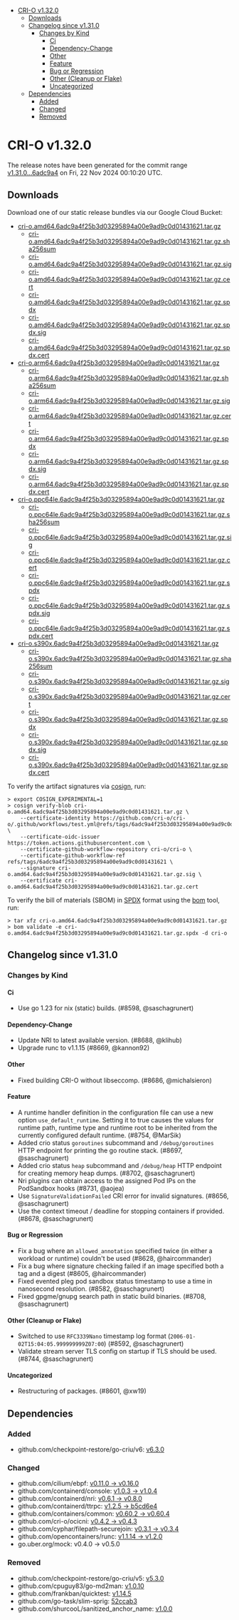 - [CRI-O v1.32.0](#cri-o-v1320)
  - [Downloads](#downloads)
  - [Changelog since v1.31.0](#changelog-since-v1310)
    - [Changes by Kind](#changes-by-kind)
      - [Ci](#ci)
      - [Dependency-Change](#dependency-change)
      - [Other](#other)
      - [Feature](#feature)
      - [Bug or Regression](#bug-or-regression)
      - [Other (Cleanup or Flake)](#other-cleanup-or-flake)
      - [Uncategorized](#uncategorized)
  - [Dependencies](#dependencies)
    - [Added](#added)
    - [Changed](#changed)
    - [Removed](#removed)

# CRI-O v1.32.0

The release notes have been generated for the commit range
[v1.31.0...6adc9a4](https://github.com/cri-o/cri-o/compare/v1.31.0...v1.32.0) on Fri, 22 Nov 2024 00:10:20 UTC.

## Downloads

Download one of our static release bundles via our Google Cloud Bucket:

- [cri-o.amd64.6adc9a4f25b3d03295894a00e9ad9c0d01431621.tar.gz](https://storage.googleapis.com/cri-o/artifacts/cri-o.amd64.6adc9a4f25b3d03295894a00e9ad9c0d01431621.tar.gz)
  - [cri-o.amd64.6adc9a4f25b3d03295894a00e9ad9c0d01431621.tar.gz.sha256sum](https://storage.googleapis.com/cri-o/artifacts/cri-o.amd64.6adc9a4f25b3d03295894a00e9ad9c0d01431621.tar.gz.sha256sum)
  - [cri-o.amd64.6adc9a4f25b3d03295894a00e9ad9c0d01431621.tar.gz.sig](https://storage.googleapis.com/cri-o/artifacts/cri-o.amd64.6adc9a4f25b3d03295894a00e9ad9c0d01431621.tar.gz.sig)
  - [cri-o.amd64.6adc9a4f25b3d03295894a00e9ad9c0d01431621.tar.gz.cert](https://storage.googleapis.com/cri-o/artifacts/cri-o.amd64.6adc9a4f25b3d03295894a00e9ad9c0d01431621.tar.gz.cert)
  - [cri-o.amd64.6adc9a4f25b3d03295894a00e9ad9c0d01431621.tar.gz.spdx](https://storage.googleapis.com/cri-o/artifacts/cri-o.amd64.6adc9a4f25b3d03295894a00e9ad9c0d01431621.tar.gz.spdx)
  - [cri-o.amd64.6adc9a4f25b3d03295894a00e9ad9c0d01431621.tar.gz.spdx.sig](https://storage.googleapis.com/cri-o/artifacts/cri-o.amd64.6adc9a4f25b3d03295894a00e9ad9c0d01431621.tar.gz.spdx.sig)
  - [cri-o.amd64.6adc9a4f25b3d03295894a00e9ad9c0d01431621.tar.gz.spdx.cert](https://storage.googleapis.com/cri-o/artifacts/cri-o.amd64.6adc9a4f25b3d03295894a00e9ad9c0d01431621.tar.gz.spdx.cert)
- [cri-o.arm64.6adc9a4f25b3d03295894a00e9ad9c0d01431621.tar.gz](https://storage.googleapis.com/cri-o/artifacts/cri-o.arm64.6adc9a4f25b3d03295894a00e9ad9c0d01431621.tar.gz)
  - [cri-o.arm64.6adc9a4f25b3d03295894a00e9ad9c0d01431621.tar.gz.sha256sum](https://storage.googleapis.com/cri-o/artifacts/cri-o.arm64.6adc9a4f25b3d03295894a00e9ad9c0d01431621.tar.gz.sha256sum)
  - [cri-o.arm64.6adc9a4f25b3d03295894a00e9ad9c0d01431621.tar.gz.sig](https://storage.googleapis.com/cri-o/artifacts/cri-o.arm64.6adc9a4f25b3d03295894a00e9ad9c0d01431621.tar.gz.sig)
  - [cri-o.arm64.6adc9a4f25b3d03295894a00e9ad9c0d01431621.tar.gz.cert](https://storage.googleapis.com/cri-o/artifacts/cri-o.arm64.6adc9a4f25b3d03295894a00e9ad9c0d01431621.tar.gz.cert)
  - [cri-o.arm64.6adc9a4f25b3d03295894a00e9ad9c0d01431621.tar.gz.spdx](https://storage.googleapis.com/cri-o/artifacts/cri-o.arm64.6adc9a4f25b3d03295894a00e9ad9c0d01431621.tar.gz.spdx)
  - [cri-o.arm64.6adc9a4f25b3d03295894a00e9ad9c0d01431621.tar.gz.spdx.sig](https://storage.googleapis.com/cri-o/artifacts/cri-o.arm64.6adc9a4f25b3d03295894a00e9ad9c0d01431621.tar.gz.spdx.sig)
  - [cri-o.arm64.6adc9a4f25b3d03295894a00e9ad9c0d01431621.tar.gz.spdx.cert](https://storage.googleapis.com/cri-o/artifacts/cri-o.arm64.6adc9a4f25b3d03295894a00e9ad9c0d01431621.tar.gz.spdx.cert)
- [cri-o.ppc64le.6adc9a4f25b3d03295894a00e9ad9c0d01431621.tar.gz](https://storage.googleapis.com/cri-o/artifacts/cri-o.ppc64le.6adc9a4f25b3d03295894a00e9ad9c0d01431621.tar.gz)
  - [cri-o.ppc64le.6adc9a4f25b3d03295894a00e9ad9c0d01431621.tar.gz.sha256sum](https://storage.googleapis.com/cri-o/artifacts/cri-o.ppc64le.6adc9a4f25b3d03295894a00e9ad9c0d01431621.tar.gz.sha256sum)
  - [cri-o.ppc64le.6adc9a4f25b3d03295894a00e9ad9c0d01431621.tar.gz.sig](https://storage.googleapis.com/cri-o/artifacts/cri-o.ppc64le.6adc9a4f25b3d03295894a00e9ad9c0d01431621.tar.gz.sig)
  - [cri-o.ppc64le.6adc9a4f25b3d03295894a00e9ad9c0d01431621.tar.gz.cert](https://storage.googleapis.com/cri-o/artifacts/cri-o.ppc64le.6adc9a4f25b3d03295894a00e9ad9c0d01431621.tar.gz.cert)
  - [cri-o.ppc64le.6adc9a4f25b3d03295894a00e9ad9c0d01431621.tar.gz.spdx](https://storage.googleapis.com/cri-o/artifacts/cri-o.ppc64le.6adc9a4f25b3d03295894a00e9ad9c0d01431621.tar.gz.spdx)
  - [cri-o.ppc64le.6adc9a4f25b3d03295894a00e9ad9c0d01431621.tar.gz.spdx.sig](https://storage.googleapis.com/cri-o/artifacts/cri-o.ppc64le.6adc9a4f25b3d03295894a00e9ad9c0d01431621.tar.gz.spdx.sig)
  - [cri-o.ppc64le.6adc9a4f25b3d03295894a00e9ad9c0d01431621.tar.gz.spdx.cert](https://storage.googleapis.com/cri-o/artifacts/cri-o.ppc64le.6adc9a4f25b3d03295894a00e9ad9c0d01431621.tar.gz.spdx.cert)
- [cri-o.s390x.6adc9a4f25b3d03295894a00e9ad9c0d01431621.tar.gz](https://storage.googleapis.com/cri-o/artifacts/cri-o.s390x.6adc9a4f25b3d03295894a00e9ad9c0d01431621.tar.gz)
  - [cri-o.s390x.6adc9a4f25b3d03295894a00e9ad9c0d01431621.tar.gz.sha256sum](https://storage.googleapis.com/cri-o/artifacts/cri-o.s390x.6adc9a4f25b3d03295894a00e9ad9c0d01431621.tar.gz.sha256sum)
  - [cri-o.s390x.6adc9a4f25b3d03295894a00e9ad9c0d01431621.tar.gz.sig](https://storage.googleapis.com/cri-o/artifacts/cri-o.s390x.6adc9a4f25b3d03295894a00e9ad9c0d01431621.tar.gz.sig)
  - [cri-o.s390x.6adc9a4f25b3d03295894a00e9ad9c0d01431621.tar.gz.cert](https://storage.googleapis.com/cri-o/artifacts/cri-o.s390x.6adc9a4f25b3d03295894a00e9ad9c0d01431621.tar.gz.cert)
  - [cri-o.s390x.6adc9a4f25b3d03295894a00e9ad9c0d01431621.tar.gz.spdx](https://storage.googleapis.com/cri-o/artifacts/cri-o.s390x.6adc9a4f25b3d03295894a00e9ad9c0d01431621.tar.gz.spdx)
  - [cri-o.s390x.6adc9a4f25b3d03295894a00e9ad9c0d01431621.tar.gz.spdx.sig](https://storage.googleapis.com/cri-o/artifacts/cri-o.s390x.6adc9a4f25b3d03295894a00e9ad9c0d01431621.tar.gz.spdx.sig)
  - [cri-o.s390x.6adc9a4f25b3d03295894a00e9ad9c0d01431621.tar.gz.spdx.cert](https://storage.googleapis.com/cri-o/artifacts/cri-o.s390x.6adc9a4f25b3d03295894a00e9ad9c0d01431621.tar.gz.spdx.cert)

To verify the artifact signatures via [cosign](https://github.com/sigstore/cosign), run:

```console
> export COSIGN_EXPERIMENTAL=1
> cosign verify-blob cri-o.amd64.6adc9a4f25b3d03295894a00e9ad9c0d01431621.tar.gz \
    --certificate-identity https://github.com/cri-o/cri-o/.github/workflows/test.yml@refs/tags/6adc9a4f25b3d03295894a00e9ad9c0d01431621 \
    --certificate-oidc-issuer https://token.actions.githubusercontent.com \
    --certificate-github-workflow-repository cri-o/cri-o \
    --certificate-github-workflow-ref refs/tags/6adc9a4f25b3d03295894a00e9ad9c0d01431621 \
    --signature cri-o.amd64.6adc9a4f25b3d03295894a00e9ad9c0d01431621.tar.gz.sig \
    --certificate cri-o.amd64.6adc9a4f25b3d03295894a00e9ad9c0d01431621.tar.gz.cert
```

To verify the bill of materials (SBOM) in [SPDX](https://spdx.org) format using the [bom](https://sigs.k8s.io/bom) tool, run:

```console
> tar xfz cri-o.amd64.6adc9a4f25b3d03295894a00e9ad9c0d01431621.tar.gz
> bom validate -e cri-o.amd64.6adc9a4f25b3d03295894a00e9ad9c0d01431621.tar.gz.spdx -d cri-o
```

## Changelog since v1.31.0

### Changes by Kind

#### Ci
 - Use go 1.23 for nix (static) builds. (#8598, @saschagrunert)

#### Dependency-Change
 - Update NRI to latest available version. (#8688, @klihub)
 - Upgrade runc to v1.1.15 (#8669, @kannon92)

#### Other
 - Fixed building CRI-O without libseccomp. (#8686, @michalsieron)

#### Feature
 - A runtime handler definition in the configuration file can use a new option `use_default_runtime`. Setting it to true causes the values for runtime path, runtime type and runtime root to be inherited from the currently configured default runtime. (#8754, @MarSik)
 - Added crio status `goroutines` subcommand and `/debug/goroutines` HTTP endpoint for printing the go routine stack. (#8697, @saschagrunert)
 - Added crio status `heap` subcommand and `/debug/heap` HTTP endpoint for creating memory heap dumps. (#8702, @saschagrunert)
 - Nri plugins can obtain access to the assigned Pod IPs on the PodSandbox hooks (#8731, @aojea)
 - Use `SignatureValidationFailed` CRI error for invalid signatures. (#8656, @saschagrunert)
 - Use the context timeout / deadline for stopping containers if provided. (#8678, @saschagrunert)

#### Bug or Regression
 - Fix a bug where an `allowed_annotation` specified twice (in either a workload or runtime) couldn't be used (#8628, @haircommander)
 - Fix a bug where signature checking failed if an image specified both a tag and a digest (#8605, @haircommander)
 - Fixed evented pleg pod sandbox status timestamp to use a time in nanosecond resolution. (#8582, @saschagrunert)
 - Fixed gpgme/gnupg search path in static build binaries. (#8708, @saschagrunert)

#### Other (Cleanup or Flake)
 - Switched to use `RFC3339Nano` timestamp log format (`2006-01-02T15:04:05.999999999Z07:00`) (#8592, @saschagrunert)
 - Validate stream server TLS config on startup if TLS should be used. (#8744, @saschagrunert)

#### Uncategorized
 - Restructuring of packages. (#8601, @xw19)

## Dependencies

### Added
- github.com/checkpoint-restore/go-criu/v6: [v6.3.0](https://github.com/checkpoint-restore/go-criu/tree/v6.3.0)

### Changed
- github.com/cilium/ebpf: [v0.11.0 → v0.16.0](https://github.com/cilium/ebpf/compare/v0.11.0...v0.16.0)
- github.com/containerd/console: [v1.0.3 → v1.0.4](https://github.com/containerd/console/compare/v1.0.3...v1.0.4)
- github.com/containerd/nri: [v0.6.1 → v0.8.0](https://github.com/containerd/nri/compare/v0.6.1...v0.8.0)
- github.com/containerd/ttrpc: [v1.2.5 → b5cd6e4](https://github.com/containerd/ttrpc/compare/v1.2.5...b5cd6e4)
- github.com/containers/common: [v0.60.2 → v0.60.4](https://github.com/containers/common/compare/v0.60.2...v0.60.4)
- github.com/cri-o/ocicni: [v0.4.2 → v0.4.3](https://github.com/cri-o/ocicni/compare/v0.4.2...v0.4.3)
- github.com/cyphar/filepath-securejoin: [v0.3.1 → v0.3.4](https://github.com/cyphar/filepath-securejoin/compare/v0.3.1...v0.3.4)
- github.com/opencontainers/runc: [v1.1.14 → v1.2.0](https://github.com/opencontainers/runc/compare/v1.1.14...v1.2.0)
- go.uber.org/mock: v0.4.0 → v0.5.0

### Removed
- github.com/checkpoint-restore/go-criu/v5: [v5.3.0](https://github.com/checkpoint-restore/go-criu/tree/v5.3.0)
- github.com/cpuguy83/go-md2man: [v1.0.10](https://github.com/cpuguy83/go-md2man/tree/v1.0.10)
- github.com/frankban/quicktest: [v1.14.5](https://github.com/frankban/quicktest/tree/v1.14.5)
- github.com/go-task/slim-sprig: [52ccab3](https://github.com/go-task/slim-sprig/tree/52ccab3)
- github.com/shurcooL/sanitized_anchor_name: [v1.0.0](https://github.com/shurcooL/sanitized_anchor_name/tree/v1.0.0)
